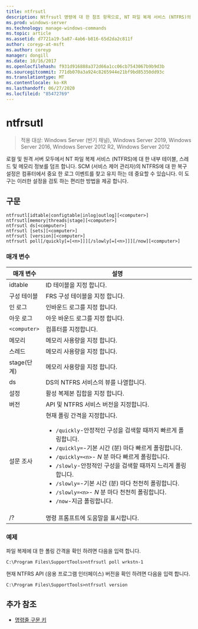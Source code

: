 ```yaml
---
title: ntfrsutl
description: Ntfrsutl 명령에 대 한 참조 항목으로, NT 파일 복제 서비스 (NTFRS)의 내부 테이블, 스레드 및 메모리 정보를 덤프 합니다.
ms.prod: windows-server
ms.technology: manage-windows-commands
ms.topic: article
ms.assetid: d7721a19-5a87-4ab6-b816-65d2da2c811f
author: coreyp-at-msft
ms.author: coreyp
manager: dongill
ms.date: 10/16/2017
ms.openlocfilehash: f931d916888a372d66a1cc06cb7543067b9b9d3b
ms.sourcegitcommit: 771db070a3a924c8265944e21bf9bd85350dd93c
ms.translationtype: MT
ms.contentlocale: ko-KR
ms.lasthandoff: 06/27/2020
ms.locfileid: "85472769"
---
```

# <a name="ntfrsutl"></a>ntfrsutl

> 적용 대상: Windows Server (반기 채널), Windows Server 2019, Windows Server 2016, Windows Server 2012 R2, Windows Server 2012

로컬 및 원격 서버 모두에서 NT 파일 복제 서비스 (NTFRS)에 대 한 내부 테이블, 스레드 및 메모리 정보를 덤프 합니다. SCM (서비스 제어 관리자)의 NTFRS에 대 한 복구 설정은 컴퓨터에서 중요 한 로그 이벤트를 찾고 유지 하는 데 중요할 수 있습니다. 이 도구는 이러한 설정을 검토 하는 편리한 방법을 제공 합니다.

## <a name="syntax"></a>구문

```
ntfrsutl[idtable|configtable|inlog|outlog][<computer>]
ntfrsutl[memory|threads|stage][<computer>]
ntfrsutl ds[<computer>]
ntfrsutl [sets][<computer>]
ntfrsutl [version][<computer>]
ntfrsutl poll[/quickly[=[<n>]]][/slowly[=[<n>]]][/now][<computer>]
```

### <a name="parameters"></a>매개 변수

| 매개 변수 | 설명 |
| --------- | ----------- |
| idtable | ID 테이블을 지정 합니다. |
| 구성 테이블 | FRS 구성 테이블을 지정 합니다. |
| 인 로그 | 인바운드 로그를 지정 합니다. |
| 아웃 로그 | 아웃 바운드 로그를 지정 합니다. |
| `<computer>` | 컴퓨터를 지정합니다. |
| 메모리 | 메모리 사용량을 지정 합니다. |
| 스레드 | 메모리 사용량을 지정 합니다. |
| stage(단계) | 메모리 사용량을 지정 합니다. |
| ds | DS의 NTFRS 서비스의 뷰를 나열합니다. |
| 설정 | 활성 복제본 집합을 지정 합니다. |
| 버전 | API 및 NTFRS 서비스 버전을 지정합니다. |
| 설문 조사 | 현재 폴링 간격을 지정합니다.<ul><li>`/quickly`-안정적인 구성을 검색할 때까지 빠르게 폴링합니다.</li><li>`/quickly=`-기본 시간 (분) 마다 빠르게 폴링합니다.</li><li>`/quickly=<n>`- *N* 분 마다 빠르게 폴링합니다.</li><li>`/slowly`-안정적인 구성을 검색할 때까지 느리게 폴링합니다.</li><li>`/slowly=`-기본 시간 (분) 마다 천천히 폴링합니다.</li><li>`/slowly=<n>`- *N* 분 마다 천천히 폴링합니다.</li><li>`/now`-지금 폴링합니다.</li></ul>|
| /? | 명령 프롬프트에 도움말을 표시합니다. |

### <a name="examples"></a>예제

파일 복제에 대 한 폴링 간격을 확인 하려면 다음을 입력 합니다.

```
C:\Program Files\SupportTools>ntfrsutl poll wrkstn-1
```

현재 NTFRS API (응용 프로그램 인터페이스) 버전을 확인 하려면 다음을 입력 합니다.

```
C:\Program Files\SupportTools>ntfrsutl version
```

## <a name="additional-references"></a>추가 참조

- [명령줄 구문 키](command-line-syntax-key.md)
